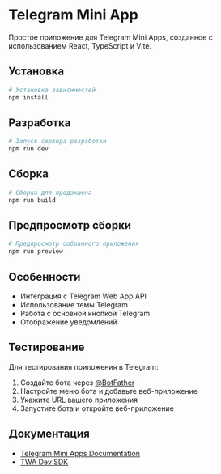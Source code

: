 # Telegram Mini App

Простое приложение для Telegram Mini Apps, созданное с использованием React, TypeScript и Vite.

## Установка

```bash
# Установка зависимостей
npm install
```

## Разработка

```bash
# Запуск сервера разработки
npm run dev
```

## Сборка

```bash
# Сборка для продакшена
npm run build
```

## Предпросмотр сборки

```bash
# Предпросмотр собранного приложения
npm run preview
```

## Особенности

- Интеграция с Telegram Web App API
- Использование темы Telegram
- Работа с основной кнопкой Telegram
- Отображение уведомлений

## Тестирование

Для тестирования приложения в Telegram:

1. Создайте бота через [@BotFather](https://t.me/BotFather)
2. Настройте меню бота и добавьте веб-приложение
3. Укажите URL вашего приложения
4. Запустите бота и откройте веб-приложение

## Документация

- [Telegram Mini Apps Documentation](https://core.telegram.org/bots/webapps)
- [TWA Dev SDK](https://github.com/twa-dev/SDK) 